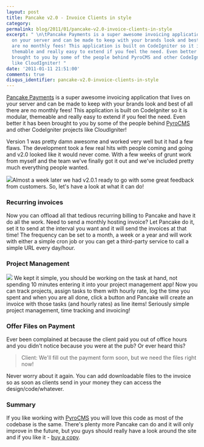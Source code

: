 ```yaml
---
layout: post
title: Pancake v2.0 - Invoice Clients in style
category: 
permalink: blog/2011/01/pancake-v2.0-invoice-clients-in-style
excerpt: " \n\tPancake Payments is a super awesome invoicing application that lives
  on your server and can be made to keep with your brands look and best of all there
  are no monthly fees! This application is built on CodeIgniter so it is modular,
  themable and really easy to extend if you feel the need. Even better it has been
  brought to you by some of the people behind PyroCMS and other CodeIgniter projects
  like CloudIgniter! "
date: '2011-01-11 21:51:00'
comments: true
disqus_identifier: pancake-v2.0-invoice-clients-in-style
---
```


[Pancake Payments](http://pancakeapp.com/) is a super awesome invoicing application that lives on your server and can be made to keep with your brands look and best of all there are no monthly fees! This application is built on CodeIgniter so it is modular, themeable and really easy to extend if you feel the need. Even better it has been brought to you by some of the people behind [PyroCMS](http://pyrocms.com) and other CodeIgniter projects like CloudIgniter!

Version 1 was pretty damn awesome and worked very well but it had a few flaws. The development took a few real hits with people coming and going and v2.0 looked like it would never come. With a few weeks of grunt work from myself and the team we've finally got it out and we've included pretty much everything people wanted.

[![](http://pancakeapp.com/assets/img/screenshots/recurring_invoices.png)](http://pancakeapp.com/assets/img/screenshots/recurring_invoices.png)Almost a week later we had v2.0.1 ready to go with some great feedback from customers. So, let's have a look at what it can do!

### Recurring invoices

Now you can offload all that tedious recurring billing to Pancake and have it do all the work. Need to send a monthly hosting invoice? Let Pancake do it, set it to send at the interval you want and it will send the invoices at that time! The frequency can be set to a month, a week or a year and will work with either a simple cron job or you can get a third-party service to call a simple URL every day/hour.

### Project Management

[![](http://pancakeapp.com/assets/img/screenshots/project_tasks.png)](http://pancakeapp.com/assets/img/screenshots/project_tasks.png) We kept it simple, you should be working on the task at hand, not spending 10 minutes entering it into your project management app! Now you can track projects, assign tasks to them with hourly rate, log the time you spent and when you are all done, click a button and Pancake will create an invoice with those tasks (and hourly rates) as line items! Seriously simple project management, time tracking and invoicing!

### Offer Files on Payment

Ever been complained at because the client paid you out of office hours and you didn't notice because you were at the pub? Or ever heard this?

> Client: We'll fill out the payment form soon, but we need the files right now!

Never worry about it again. You can add downloadable files to the invoice so as soon as clients send in your money they can access the design/code/whatever.

### Summary

If you like working with [PyroCMS](http://pyrocms.com) you will love this code as most of the codebase is the same. There's plenty more Pancake can do and it will only improve in the future, but you guys should really have a look around the site and if you like it - [buy a copy](http://buy.pancakeapp.com/).

